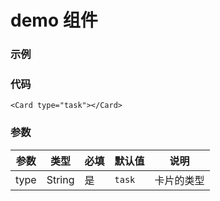 # demo 组件

### 示例

<div style="margin-top: 24px;">
    <card-press type="task"></card-press>
</div>

### 代码

```vue
<Card type="task"></Card>
```

### 参数

| 参数 | 类型   | 必填 | 默认值 | 说明       |
| ---- | ------ | ---- | ------ | ---------- |
| type | String | 是   | `task` | 卡片的类型 |
